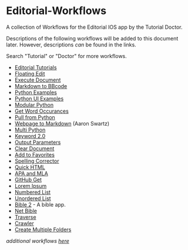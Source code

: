 # Editorial-Workflows
A collection of Workflows for the Editorial IOS app by the Tutorial Doctor.

Descriptions of the following workflows will be added to this document later. However, descriptions *can* be found in the links.

Search "Tutorial" or "Doctor" for more workflows.

- [Editorial Tutorials](https://editorial-app.appspot.com/workflow/5859804404776960/PM_C8vZwlz4)
- [Floating Edit](https://editorial-app.appspot.com/workflow/5770788456103936/-PFBX7hKlBw)
- [Execute Document](https://editorial-app.appspot.com/workflow/5249660746727424/c2P2aGjejaU)
- [Markdown to BBcode](https://editorial-app.appspot.com/workflow/5315836059320320/YGssYabqEYU)
- [Python Examples](https://editorial-app.appspot.com/workflow/5898713587253248/eZ7XRZqHdVE)
- [Python UI Examples](https://editorial-app.appspot.com/workflow/5858898837766144/0v1-GD4kr80)
- [Modular Python](https://editorial-app.appspot.com/workflow/5284439445733376/azjk271i9uw)
- [Get Word Occurances](https://editorial-app.appspot.com/workflow/4931186304483328/iRgr1iUQsp8)
- [Pull from Python](https://editorial-app.appspot.com/workflow/6619515399962624/mm8VT2uyIWM)
- [Webpage to Markdown](http://editorial-app.appspot.com/workflow/5853676023316480/fM1Ff_dYwQg) (Aaron Swartz)
- [Multi Python](https://editorial-app.appspot.com/workflow/5902748843245568/njj7ceBibXc)
- [Keyword 2.0](https://editorial-app.appspot.com/workflow/5285104091922432/A-C6zjLS1bI)
- [Output Parameters](https://editorial-app.appspot.com/workflow/5820652556648448/lDDZ2qMlBFA)
- [Clear Document](https://editorial-app.appspot.com/workflow/5885712721248256/QERuvOeV4I0)
- [Add to Favorites](https://editorial-app.appspot.com/workflow/5885606018154496/pWR9ed7vcZs)
- [Spelling Corrector](https://editorial-app.appspot.com/workflow/5812487421165568/sc99cjBTVSk)
- [Quick HTML](https://editorial-app.appspot.com/workflow/5812610700148736/kNmUUeBD5IA)
- [APA and MLA](https://editorial-app.appspot.com/workflow/5802823878967296/pD7s8VMUoRY)
- [GitHub Get](https://editorial-app.appspot.com/workflow/5825287698776064/0yCN6R61LAQ)
- [Lorem Ipsum](https://editorial-app.appspot.com/workflow/5856384604176384/ugZuiYIDlI8)
- [Numbered List](https://editorial-app.appspot.com/workflow/5865626031620096/ocI1ImEQi4E)
- [Unordered List](https://editorial-app.appspot.com/workflow/5789471966494720/D7Gj0iThOT8)
- [Bible 2](https://editorial-app.appspot.com/workflow/5886269255057408/gB6JnYgZBNw) - A bible app.
- [Net Bible](https://editorial-app.appspot.com/workflow/5822043924725760/0uNvkjSFZJk)
- [Traverse](https://editorial-app.appspot.com/workflow/5885787279196160/T0nxCpd_Kmc)
- [Crawler](https://editorial-app.appspot.com/workflow/5772855476224000/BUyr4o4Kyr8)
- [Create Multiple Folders](https://editorial-app.appspot.com/workflow/5889459006472192/1b8UbMOFt-Y)

*additional workflows [here](https://github.com/TutorialDoctor/Editorial-Workflows/blob/master/must_have_workflows.md)*
